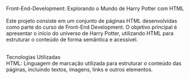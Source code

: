 Front-End-Development: Explorando o Mundo de Harry Potter com HTML</br>
</br>
Este projeto consiste em um conjunto de páginas HTML desenvolvidas como parte do curso de Front-End Development. O objetivo principal é apresentar o início do universo de Harry Potter, utilizando HTML para estruturar o conteúdo de forma semântica e acessível.</br>
</br>

Tecnologias Utilizadas</br>
HTML: Linguagem de marcação utilizada para estruturar o conteúdo das páginas, incluindo textos, imagens, links e outros elementos.
